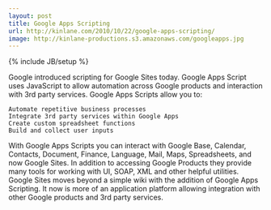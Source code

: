 ```yaml
---
layout: post
title: Google Apps Scripting
url: http://kinlane.com/2010/10/22/google-apps-scripting/
image: http://kinlane-productions.s3.amazonaws.com/googleapps.jpg
---
```

{% include JB/setup %}
Google introduced scripting for Google Sites today.  Google Apps Script uses JavaScript to allow automation across Google products and interaction with 3rd party services.
Google Apps Scripts allow you to:

	Automate repetitive business processes
	Integrate 3rd party services within Google Apps
	Create custom spreadsheet functions
	Build and collect user inputs


With Google Apps Scripts you can interact with Google Base, Calendar, Contacts, Document, Finance, Language,  Mail, Maps, Spreadsheets, and now Google Sites.
In addition to accessing Google Products they provide many tools for working with UI, SOAP, XML and other helpful utilities.
Google Sites moves beyond a simple wiki with the addition of Google Apps Scripting.  It now is more of an application platform allowing integration with other Google products and 3rd party services.